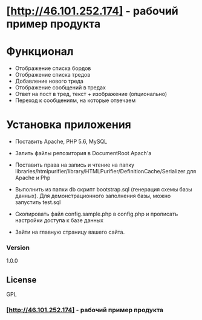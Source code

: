 # [http://46.101.252.174] - рабочий пример продукта

# Функционал

- Отображение списка бордов
- Отображение списка тредов
- Добавление нового треда
- Отображение сообщений в тредах
- Ответ на пост в тред, текст + изображение (опционально)
- Переход к сообщениям, на которые отвечаем

# Установка приложения
- Поставить Apache, PHP 5.6, MySQL

- Залить файлы репозитория в DocumentRoot Apach'a
- Поставить права на запись и чтение на папку
  libraries/htmlpurifier/library/HTMLPurifier/DefinitionCache/Serializer для Apache и Php
  
- Выполнить из папки db скрипт bootstrap.sql (генерация схемы базы данных).
  Для демонстрационного заполнения базы, можно запустить test.sql
  
- Скопировать файл config.sample.php в config.php и прописать настройки доступа к базе данных
- Зайти на главную страницу вашего сайта.






### Version
1.0.0

License
----

GPL

### [http://46.101.252.174] - рабочий пример продукта
 
[http://46.101.252.174]: <http://46.101.252.174>
